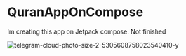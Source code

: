 # QuranAppOnCompose

Im creating this app on Jetpack compose. Not finished

![telegram-cloud-photo-size-2-5305608758023540410-y](https://github.com/Khusinov/QuranAppOnCompose/assets/64946906/0517a577-a1a8-41e4-aad2-8b5ff08a09e9)
